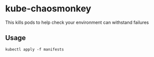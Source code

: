 # kube-chaosmonkey

This kills pods to help check your environment can withstand failures

## Usage

```
kubectl apply -f manifests
```
